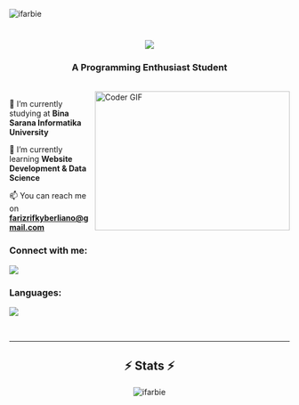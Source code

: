 <p align="left">
  <img src="https://komarev.com/ghpvc/?username=ifarbie&label=Profile%20views&color=0e75b6&style=flat" alt="ifarbie" />
</p>

<h1 align="center">
    <img src="https://readme-typing-svg.herokuapp.com?font=Fira+Code&size=32&duration=4000&pause=500&center=true&vCenter=true&width=600&separator=%3C&lines=console.log(%22Hello%2C+There!%F0%9F%99%8B%E2%80%8D%E2%99%82%EF%B8%8F%22);%3CI'm+Fariz+Rifky+Berliano!%F0%9F%91%8B" />
</h1>

<h3 align="center">A Programming Enthusiast Student</h3>
<br>

<img align="right" alt="Coder GIF" height=250 width=350 src="https://cdn.dribbble.com/users/730703/screenshots/6581243/avento.gif" />

🔭 I’m currently studying at **Bina Sarana Informatika University**

🌱 I’m currently learning **Website Development & Data Science**

📫 You can reach me on **farizrifkyberliano@gmail.com**


<h3 align="left">Connect with me:</h3>
<p align="left">
  <a href="https://linkedin.com/in/farizrifkyberliano" target="_blank">
      <img src="https://img.shields.io/badge/LinkedIn-0077B5?style=for-the-badge&logo=linkedin&logoColor=white" target="_blank" />
  </a>
</p>

<h3 align="left">Languages:</h3>
<p align="left">
  <img src="https://skillicons.dev/icons?i=html,css,js" />
</p>

<br />
<hr />

<h2 align="center">⚡ Stats ⚡</h2>

<div align="center">
    <img align="center" src="https://github-readme-stats.vercel.app/api/top-langs?username=ifarbie&show_icons=true&locale=en&layout=compact&theme=react" alt="ifarbie" />
</div>

